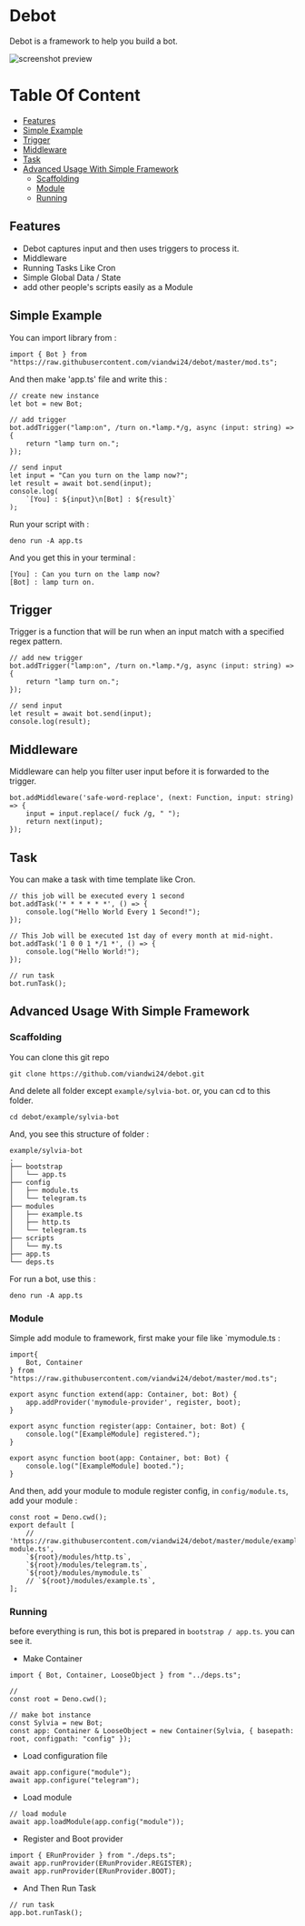 # Debot
Debot is a framework to help you build a bot.

![screenshot preview](https://raw.githubusercontent.com/viandwi24/debot/master/ss.png)




# Table Of Content
<!--ts-->
   * [Features](#features)
   * [Simple Example](#simple-example)
   * [Trigger](#trigger)
   * [Middleware](#middleware)
   * [Task](#task)
   * [Advanced Usage With Simple Framework](#advanced-usage-with-simple-framework)
      * [Scaffolding](#scaffolding)
      * [Module](#module)
      * [Running](#running)
<!--te-->

## Features
* Debot captures input and then uses triggers to process it.
* Middleware
* Running Tasks Like Cron
* Simple Global Data / State
* add other people's scripts easily as a Module

## Simple Example
You can import library from :
```
import { Bot } from "https://raw.githubusercontent.com/viandwi24/debot/master/mod.ts";
```

And then make 'app.ts' file and write this :
```
// create new instance
let bot = new Bot;

// add trigger
bot.addTrigger("lamp:on", /turn on.*lamp.*/g, async (input: string) => {
    return "lamp turn on.";
});

// send input
let input = "Can you turn on the lamp now?";
let result = await bot.send(input);
console.log(
    `[You] : ${input}\n[Bot] : ${result}`
);
```

Run your script with :
```
deno run -A app.ts
```

And you get this in your terminal :
```
[You] : Can you turn on the lamp now?
[Bot] : lamp turn on.
```

## Trigger 
Trigger is a function that will be run when an input match with a specified regex pattern.
```
// add new trigger
bot.addTrigger("lamp:on", /turn on.*lamp.*/g, async (input: string) => {
    return "lamp turn on.";
});

// send input
let result = await bot.send(input);
console.log(result);
```

## Middleware
Middleware can help you filter user input before it is forwarded to the trigger.
```
bot.addMiddleware('safe-word-replace', (next: Function, input: string) => {
    input = input.replace(/ fuck /g, " ");
    return next(input);
});
```

## Task
You can make a task with time template like Cron.
```
// this job will be executed every 1 second
bot.addTask('* * * * * *', () => {
    console.log("Hello World Every 1 Second!");
});

// This Job will be executed 1st day of every month at mid-night.
bot.addTask('1 0 0 1 */1 *', () => {
    console.log("Hello World!");
});

// run task
bot.runTask();
```


## Advanced Usage With Simple Framework
### Scaffolding
You can clone this git repo
```
git clone https://github.com/viandwi24/debot.git
```
And delete all folder except `example/sylvia-bot`.
or, you can cd to this folder.
```
cd debot/example/sylvia-bot
```
And, you see this structure of folder :
```
example/sylvia-bot
.
├── bootstrap
│   └── app.ts
├── config
│   ├── module.ts
│   └── telegram.ts
├── modules
│   ├── example.ts
│   ├── http.ts
│   └── telegram.ts
├── scripts
│   └── my.ts
├── app.ts
└── deps.ts
```
For run a bot, use this :
```
deno run -A app.ts
```

### Module
Simple add module to framework, first make your file like `mymodule.ts :
```
import{
    Bot, Container
} from "https://raw.githubusercontent.com/viandwi24/debot/master/mod.ts";

export async function extend(app: Container, bot: Bot) {    
    app.addProvider('mymodule-provider', register, boot);
}

export async function register(app: Container, bot: Bot) {
    console.log("[ExampleModule] registered.");
}

export async function boot(app: Container, bot: Bot) {
    console.log("[ExampleModule] booted.");
}
```

And then, add your module to module register config, in `config/module.ts`, add your module :
```
const root = Deno.cwd();
export default [
    // 'https://raw.githubusercontent.com/viandwi24/debot/master/module/example-module.ts',
    `${root}/modules/http.ts`,
    `${root}/modules/telegram.ts`,
    `${root}/modules/mymodule.ts`
    // `${root}/modules/example.ts`,
];
```

### Running
before everything is run, this bot is prepared in `bootstrap / app.ts`. you can see it.  
* Make Container
```
import { Bot, Container, LooseObject } from "../deps.ts";

// 
const root = Deno.cwd();

// make bot instance
const Sylvia = new Bot;
const app: Container & LooseObject = new Container(Sylvia, { basepath: root, configpath: "config" });
```
* Load configuration file
```
await app.configure("module");
await app.configure("telegram");
```

* Load module
```
// load module
await app.loadModule(app.config("module"));
```

* Register and Boot provider
```
import { ERunProvider } from "./deps.ts";
await app.runProvider(ERunProvider.REGISTER);
await app.runProvider(ERunProvider.BOOT);
```

* And Then Run Task
```
// run task
app.bot.runTask();
```